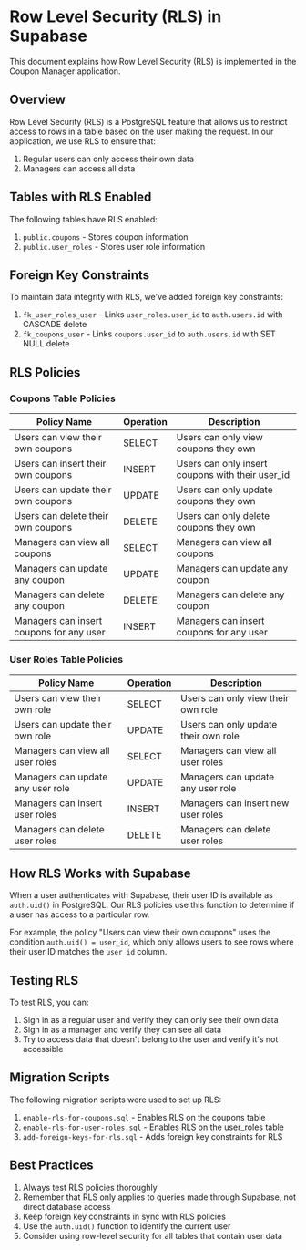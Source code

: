 # Row Level Security (RLS) in Supabase

This document explains how Row Level Security (RLS) is implemented in the Coupon Manager application.

## Overview

Row Level Security (RLS) is a PostgreSQL feature that allows us to restrict access to rows in a table based on the user making the request. In our application, we use RLS to ensure that:

1. Regular users can only access their own data
2. Managers can access all data

## Tables with RLS Enabled

The following tables have RLS enabled:

1. `public.coupons` - Stores coupon information
2. `public.user_roles` - Stores user role information

## Foreign Key Constraints

To maintain data integrity with RLS, we've added foreign key constraints:

1. `fk_user_roles_user` - Links `user_roles.user_id` to `auth.users.id` with CASCADE delete
2. `fk_coupons_user` - Links `coupons.user_id` to `auth.users.id` with SET NULL delete

## RLS Policies

### Coupons Table Policies

| Policy Name | Operation | Description |
|-------------|-----------|-------------|
| Users can view their own coupons | SELECT | Users can only view coupons they own |
| Users can insert their own coupons | INSERT | Users can only insert coupons with their user_id |
| Users can update their own coupons | UPDATE | Users can only update coupons they own |
| Users can delete their own coupons | DELETE | Users can only delete coupons they own |
| Managers can view all coupons | SELECT | Managers can view all coupons |
| Managers can update any coupon | UPDATE | Managers can update any coupon |
| Managers can delete any coupon | DELETE | Managers can delete any coupon |
| Managers can insert coupons for any user | INSERT | Managers can insert coupons for any user |

### User Roles Table Policies

| Policy Name | Operation | Description |
|-------------|-----------|-------------|
| Users can view their own role | SELECT | Users can only view their own role |
| Users can update their own role | UPDATE | Users can only update their own role |
| Managers can view all user roles | SELECT | Managers can view all user roles |
| Managers can update any user role | UPDATE | Managers can update any user role |
| Managers can insert user roles | INSERT | Managers can insert new user roles |
| Managers can delete user roles | DELETE | Managers can delete user roles |

## How RLS Works with Supabase

When a user authenticates with Supabase, their user ID is available as `auth.uid()` in PostgreSQL. Our RLS policies use this function to determine if a user has access to a particular row.

For example, the policy "Users can view their own coupons" uses the condition `auth.uid() = user_id`, which only allows users to see rows where their user ID matches the `user_id` column.

## Testing RLS

To test RLS, you can:

1. Sign in as a regular user and verify they can only see their own data
2. Sign in as a manager and verify they can see all data
3. Try to access data that doesn't belong to the user and verify it's not accessible

## Migration Scripts

The following migration scripts were used to set up RLS:

1. `enable-rls-for-coupons.sql` - Enables RLS on the coupons table
2. `enable-rls-for-user-roles.sql` - Enables RLS on the user_roles table
3. `add-foreign-keys-for-rls.sql` - Adds foreign key constraints for RLS

## Best Practices

1. Always test RLS policies thoroughly
2. Remember that RLS only applies to queries made through Supabase, not direct database access
3. Keep foreign key constraints in sync with RLS policies
4. Use the `auth.uid()` function to identify the current user
5. Consider using row-level security for all tables that contain user data 